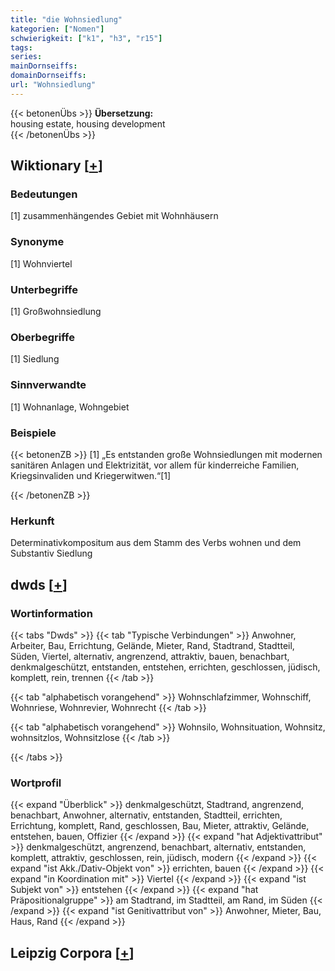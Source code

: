 ```yaml
---
title: "die Wohnsiedlung"
kategorien: ["Nomen"]
schwierigkeit: ["k1", "h3", "r15"]
tags:
series:
mainDornseiffs:
domainDornseiffs:
url: "Wohnsiedlung"
---
```


{{< betonenÜbs >}}
**Übersetzung:**  
housing estate, housing development  
{{< /betonenÜbs >}}

## Wiktionary [[+](https://de.wiktionary.org/wiki/Wohnsiedlung)]

### Bedeutungen
[1] zusammenhängendes Gebiet mit Wohnhäusern  

### Synonyme
[1] Wohnviertel  

### Unterbegriffe
[1] Großwohnsiedlung  

### Oberbegriffe
[1] Siedlung  

### Sinnverwandte
[1] Wohnanlage, Wohngebiet  

### Beispiele
{{< betonenZB >}}
[1] „Es entstanden große Wohnsiedlungen mit modernen sanitären Anlagen und Elektrizität, vor allem für kinderreiche Familien, Kriegsinvaliden und Kriegerwitwen.“[1]  

{{< /betonenZB >}}
### Herkunft
Determinativkompositum aus dem Stamm des Verbs wohnen und dem Substantiv Siedlung  



## dwds [[+](https://www.dwds.de/wb/Wohnsiedlung)]

### Wortinformation
{{< tabs "Dwds" >}}
{{< tab "Typische Verbindungen" >}}
Anwohner, Arbeiter, Bau, Errichtung, Gelände, Mieter, Rand, Stadtrand, Stadtteil, Süden, Viertel, alternativ, angrenzend, attraktiv, bauen, benachbart, denkmalgeschützt, entstanden, entstehen, errichten, geschlossen, jüdisch, komplett, rein, trennen
{{< /tab >}}

{{< tab "alphabetisch vorangehend" >}}
Wohnschlafzimmer, Wohnschiff, Wohnriese, Wohnrevier, Wohnrecht
{{< /tab >}}

{{< tab "alphabetisch vorangehend" >}}
Wohnsilo, Wohnsituation, Wohnsitz, wohnsitzlos, Wohnsitzlose
{{< /tab >}}

{{< /tabs >}}

### Wortprofil
{{< expand "Überblick" >}} denkmalgeschützt, Stadtrand, angrenzend, benachbart, Anwohner, alternativ, entstanden, Stadtteil, errichten, Errichtung, komplett, Rand, geschlossen, Bau, Mieter, attraktiv, Gelände, entstehen, bauen, Offizier {{< /expand >}}
{{< expand "hat Adjektivattribut" >}} denkmalgeschützt, angrenzend, benachbart, alternativ, entstanden, komplett, attraktiv, geschlossen, rein, jüdisch, modern {{< /expand >}}
{{< expand "ist Akk./Dativ-Objekt von" >}} errichten, bauen {{< /expand >}}
{{< expand "in Koordination mit" >}} Viertel {{< /expand >}}
{{< expand "ist Subjekt von" >}} entstehen {{< /expand >}}
{{< expand "hat Präpositionalgruppe" >}} am Stadtrand, im Stadtteil, am Rand, im Süden {{< /expand >}}
{{< expand "ist Genitivattribut von" >}} Anwohner, Mieter, Bau, Haus, Rand {{< /expand >}}

## Leipzig Corpora [[+](https://corpora.uni-leipzig.de/en/res?word=Wohnsiedlung&corpusId=deu_newscrawl-public_2018)]

